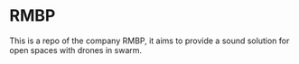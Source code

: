 # RMBP
This is a repo of the company RMBP, it aims to provide a sound solution for open spaces with drones in swarm.
